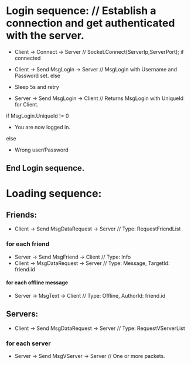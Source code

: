 # Login sequence:                        // Establish a connection and get authenticated with the server.

* Client  ->        Connect              ->  Server      // Socket.Connect(ServerIp,ServerPort);
 if connected
* Client  ->     Send MsgLogin           ->  Server      // MsgLogin with Username and Password set.
 else
* Sleep 5s and retry

* Server  ->     Send MsgLogin           ->  Client      // Returns MsgLogin with UniqueId for Client.

if MsgLogin.UniqueId != 0
* You are now logged in.

else
* Wrong user/Password

## End Login sequence.

# Loading sequence:

## Friends:
* Client  ->    Send MsgDataRequest       ->  Server      // Type: RequestFriendList

### for each friend
* Server  ->      Send MsgFriend          ->  Client      // Type: Info
* Client  ->      MsgDataRequest          ->  Server      // Type: Message, TargetId: friend.id
#### for each offline message
* Server  ->         MsgText              ->  Client      // Type: Offline, AuthorId: friend.id


## Servers:
* Client  ->    Send MsgDataRequest       ->  Server      // Type: RequestVServerList
### for each server
* Server  ->      Send MsgVServer         ->  Server      // One or more packets.

